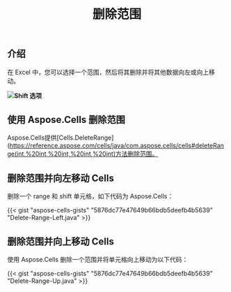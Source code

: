 ﻿---
title: 删除范围
type: docs
weight: 25
url: /zh/java/delete-ranges-from-Excel/
---
## **介绍**

在 Excel 中，您可以选择一个范围，然后将其删除并将其他数据向左或向上移动。

**![Shift 选项](delete-range.png)**

## **使用 Aspose.Cells 删除范围**

Aspose.Cells提供[Cells.DeleteRange](https://reference.aspose.com/cells/java/com.aspose.cells/cells#deleteRange(int,%20int,%20int,%20int,%20int)方法删除范围。

## **删除范围并向左移动 Cells**

删除一个 range 和 shift 单元格，如下代码为 Aspose.Cells：

{{< gist "aspose-cells-gists" "5876dc77e47649b66bdb5deefb4b5639" "Delete-Range-Left.java" >}}

## **删除范围并向上移动 Cells**

使用 Aspose.Cells 删除一个范围并将单元格向上移动为以下代码：

{{< gist "aspose-cells-gists" "5876dc77e47649b66bdb5deefb4b5639" "Delete-Range-Up.java" >}}

